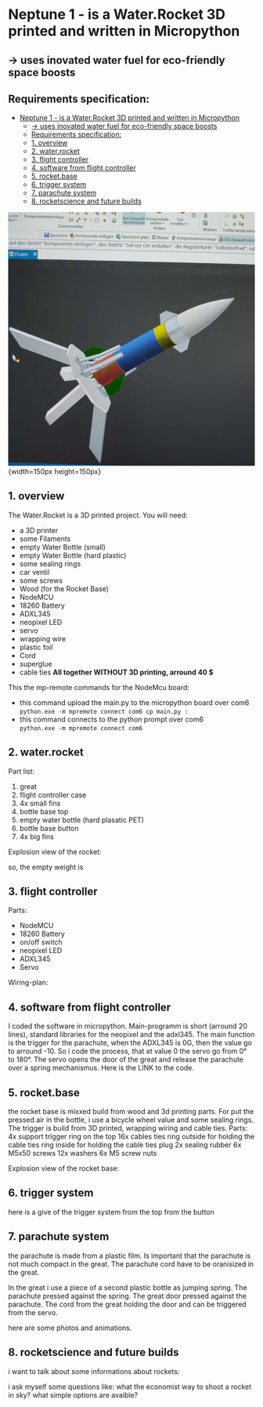 # Neptune 1 - is a Water.Rocket 3D printed and written in Micropython  
## -> uses inovated water fuel for eco-friendly space boosts
## Requirements specification:
- [Neptune 1 - is a Water.Rocket 3D printed and written in Micropython](#neptune-1---is-a-waterrocket-3d-printed-and-written-in-micropython)
  - [-\> uses inovated water fuel for eco-friendly space boosts](#--uses-inovated-water-fuel-for-eco-friendly-space-boosts)
  - [Requirements specification:](#requirements-specification)
  - [1. overview](#1-overview)
  - [2. water.rocket](#2-waterrocket)
  - [3. flight controller](#3-flight-controller)
  - [4. software from flight controller](#4-software-from-flight-controller)
  - [5. rocket.base](#5-rocketbase)
  - [6. trigger system](#6-trigger-system)
  - [7. parachute system](#7-parachute-system)
  - [8. rocketscience and future builds](#8-rocketscience-and-future-builds)

![rocket](photos/CAD1.jpg){width=150px height=150px}

<a name="overview"></a>
## 1. overview
The Water.Rocket is a 3D printed project. You will need:
- a 3D printer
- some Filaments
- empty Water Bottle (small)
- empty Water Bottle (hard plastic)
- some sealing rings
- car ventil
- some screws
- Wood (for the Rocket Base)
- NodeMCU
- 18260 Battery
- ADXL345
- neopixel LED
- servo
- wrapping wire
- plastic foil
- Cord
- superglue
- cable ties
**All together WITHOUT 3D printing, arround 40 $**

This the mp-remote commands for the NodeMcu board:  
- this command upload the main.py to the micropython board over com6  
`python.exe -m mpremote connect com6 cp main.py :`  
- this command connects to the python prompt over com6  
`python.exe -m mpremote connect com6`  

<a name="Water.rocket"></a>
## 2. water.rocket

Part list:
1. great
2. flight controller case
3. 4x small fins
4. bottle base top
5. empty water bottle (hard plasatic PET)
6. bottle base button
7. 4x big fins

Explosion view of the rocket:

so, the empty weight is 

<a name="flight-controller"></a>
## 3. flight controller
Parts:
- NodeMCU
- 18260 Battery
- on/off switch
- neopixel LED
- ADXL345
- Servo

Wiring-plan:


<a name="software-flight-control"></a>
## 4. software from flight controller

I coded the software in micropython. Main-programm is short (arround 20 lines), standard libraries for the neopixel and the adxl345.
The main function is the trigger for the parachute, when the ADXL345 is 0G, then the value go to arround -10. So i code the process, that at value 0 the servo go from 0° to 180°. The servo opens the door of the great and release the parachute over a spring mechanismus.
Here is the LINK to the code.

<a name="rocket-base"></a>
## 5. rocket.base
the rocket base is mixxed build from wood and 3d printing parts.
For put the pressed air in the bottle, i use a bicycle wheel value and some sealing rings.
The trigger is build from 3D printed, wrapping wiring and cable ties.
Parts:
4x support
trigger ring on the top
16x cables ties
ring outside for holding the cable ties
ring inside for holding the cable ties
plug
2x sealing rubber
6x M5x50 screws
12x washers
6x M5 screw nuts

Explosion view of the rocket base:

<a name="trigger-system"></a>
## 6. trigger system  
here is a give of the trigger system
from the top
from the button

<a name="parachute-system"></a>
## 7. parachute system
the parachute is made from a plastic film.
Is important that the parachute is not much compact in the great. The parachute cord have to be oranisized in the great.

In the great i use a piece of a second plastic bottle as jumping spring. The parachute pressed against the spring. The great door pressed against the parachute. The cord from the great holding the door and can be triggered from the servo.

here are some photos and animations.



<a name="rocketscience-future"></a>
## 8. rocketscience and future builds  

i want to talk about some informations about rockets:

i ask myself some questions like:
what the economist way to shoot a rocket in sky?
what simple options are avaible?
